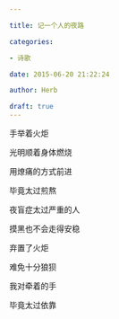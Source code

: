 ```yaml
---

title: 记一个人的夜路

categories:

- 诗歌

date: 2015-06-20 21:22:24

author: Herb

draft: true
---
```


手举着火炬

光明顺着身体燃烧

用燎痛的方式前进

毕竟太过煎熬



夜盲症太过严重的人

摸黑也不会走得安稳



弃置了火炬

难免十分狼狈

我对牵着的手

毕竟太过依靠
